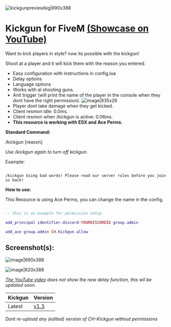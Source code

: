 ![kickgunpreviewbig|690x388](https://cdn.discordapp.com/attachments/1078248796896641145/1078424012285296751/FreeKickgun.png)


# Kickgun for FiveM [(Showcase on YouTube)](https://www.youtube.com/watch?v=aAeXMfHLKKg)


Want to kick players in style? now its possible with the kickgun!

Shoot at a player and it will kick them with the reason you entered.

* Easy configuration with instructions in config.lua
* Delay options
* Language options
* Works with al shooting guns.
* Anti trigger (will print the name of the player in the console when they dont have the right permission).
![image|835x26](https://media.discordapp.net/attachments/1078248796896641145/1082231535891132466/image.png)
* Player dont take damage when they get kicked.
* Client resmon idle: 0.0ms.
* Client resmon when /kickgun is active: 0.06ms.
* **This resource is working with ESX and Ace Perms.**

**Standard Command:**

/kickgun [reason]

*Use /kickgun again to turn off kickgun.*

Example:

```

/kickgun Using bad words! Please read our server rules before you join us back!

```



**How to use:**

This Resource is using Ace Perms, you can change the name in the config.

```lua

-- this is an example for permission setup

add_principal identifier.discord:YOURDISCORDID group.admin

add_ace group.admin CH.Kickgun allow

```

## Screenshot(s):

![image|690x388](https://cdn.discordapp.com/attachments/1078248796896641145/1078313332043419668/image.png)

![image|620x388](https://cdn.discordapp.com/attachments/1078248796896641145/1078332636386312344/image.png)

*[The YouTube video](https://www.youtube.com/watch?v=aAeXMfHLKKg) does not show the new delay function, this wil be updated soon.*

| Kickgun       | Version |
| ----------- | ----------- |
| Latest      | [v1.3](https://github.com/YoCazza/CH-Kickgun/releases/tag/v1.3)       |

*Dont re-upload any (edited) version of CH-Kickgun without permissions*




